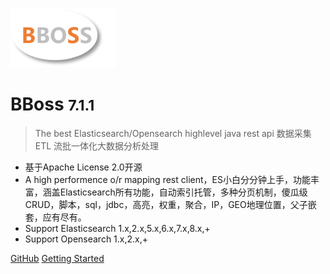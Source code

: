 ![logo](images/logo.png)

# BBoss <small>7.1.1</small>

> The best Elasticsearch/Opensearch highlevel java rest api
> 数据采集ETL
> 流批一体化大数据分析处理

- 基于Apache License 2.0开源
- A high performence o/r mapping rest client，ES小白分分钟上手，功能丰富，涵盖Elasticsearch所有功能，自动索引托管，多种分页机制，傻瓜级CRUD，脚本，sql，jdbc，高亮，权重，聚合，IP，GEO地理位置，父子嵌套，应有尽有。
- Support Elasticsearch 1.x,2.x,5.x,6.x,7.x,8.x,+
- Support Opensearch 1.x,2.x,+

[GitHub](https://github.com/bbossgroups/bboss-elasticsearch)
[Getting Started](README.md)

